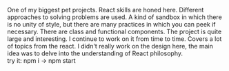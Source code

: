 One of my biggest pet projects. React skills are honed here. Different approaches to solving problems are used. A kind of sandbox in which there is no unity of style, but there are many practices in which you can peek if necessary. There are class and functional components. The project is quite large and interesting. I continue to work on it from time to time. Covers a lot of topics from the react.
I didn't really work on the design here, the main idea was to delve into the understanding of React philosophy.
<br/>
try it: npm i -> npm start
